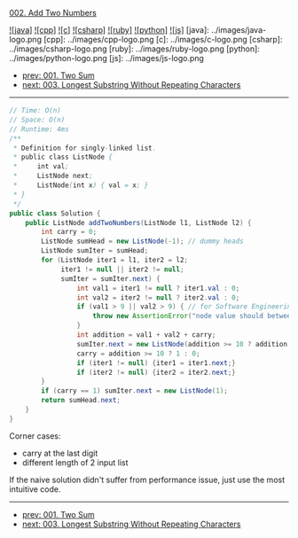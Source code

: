 [002. Add Two Numbers](https://leetcode.com/problems/add-two-numbers/)

[![java]](../java/002-add-two-numbers.md)
[![cpp]](../cpp/002-add-two-numbers.md)
[![c]](../c/002-add-two-numbers.md)
[![csharp]](../csharp/002-add-two-numbers.md)
[![ruby]](../ruby/002-add-two-numbers.md)
[![python]](../python/002-add-two-numbers.md)
[![js]](../js/002-add-two-numbers.md)
[java]: ../images/java-logo.png
[cpp]: ../images/cpp-logo.png
[c]: ../images/c-logo.png
[csharp]: ../images/csharp-logo.png
[ruby]: ../images/ruby-logo.png
[python]: ../images/python-logo.png
[js]: ../images/js-logo.png

- [prev: 001. Two Sum](001-two-sum.md)
- [next: 003. Longest Substring Without Repeating Characters](003-longest-substring-without-repeating-characters.md)

---

```java
// Time: O(n)
// Space: O(n)
// Runtime: 4ms
/**
 * Definition for singly-linked list.
 * public class ListNode {
 *     int val;
 *     ListNode next;
 *     ListNode(int x) { val = x; }
 * }
 */
public class Solution {
    public ListNode addTwoNumbers(ListNode l1, ListNode l2) {
        int carry = 0;
        ListNode sumHead = new ListNode(-1); // dummy heads
        ListNode sumIter = sumHead;
        for (ListNode iter1 = l1, iter2 = l2;
             iter1 != null || iter2 != null;
             sumIter = sumIter.next) {
                 int val1 = iter1 != null ? iter1.val : 0;
                 int val2 = iter2 != null ? iter2.val : 0;
                 if (val1 > 9 || val2 > 9) { // for Software Engineering needs, not for the question
                     throw new AssertionError("node value should between 0 and 9");
                 }
                 int addition = val1 + val2 + carry;
                 sumIter.next = new ListNode(addition >= 10 ? addition - 10 : addition);
                 carry = addition >= 10 ? 1 : 0;
                 if (iter1 != null) {iter1 = iter1.next;}
                 if (iter2 != null) {iter2 = iter2.next;}
        }
        if (carry == 1) sumIter.next = new ListNode(1);
        return sumHead.next;
    }
}
```
Corner cases:
- carry at the last digit
- different length of 2 input list

If the naive solution didn't suffer from performance issue, just use the most intuitive code.


---

- [prev: 001. Two Sum](001-two-sum.md)
- [next: 003. Longest Substring Without Repeating Characters](003-longest-substring-without-repeating-characters.md)
